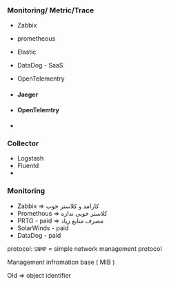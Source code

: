 ### Monitoring/ Metric/Trace
- Zabbix
- prometheous
- Elastic
- DataDog - SaaS
- OpenTelementry



- #### Jaeger
- #### OpenTelemtry
- 


### Collector
- Logstash
- Fluentd
- 

### Monitoring
- Zabbix => کارامد و کلاستر خوب
- Promethous => کلاستر خوبی نداره
- PRTG - paid => مصرف منابع زیاد
- SolarWinds - paid
- DataDog - paid


protocol:
`SNMP` = simple network management protocol

Management infromation base ( MI‌B )

OId => object identifier
